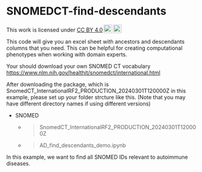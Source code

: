 # SNOMEDCT-find-descendants
<p xmlns:cc="http://creativecommons.org/ns#" >This work is licensed under <a href="https://creativecommons.org/licenses/by/4.0/?ref=chooser-v1" target="_blank" rel="license noopener noreferrer" style="display:inline-block;">CC BY 4.0<img style="height:22px!important;margin-left:3px;vertical-align:text-bottom;" src="https://mirrors.creativecommons.org/presskit/icons/cc.svg?ref=chooser-v1" alt=""><img style="height:22px!important;margin-left:3px;vertical-align:text-bottom;" src="https://mirrors.creativecommons.org/presskit/icons/by.svg?ref=chooser-v1" alt=""></a></p>

This code will give you an excel sheet with ancestors and descendants columns that you need. This can be helpful for creating computational phenotypes when working with domain experts.

Your should download your own SNOMED CT vocabulary
https://www.nlm.nih.gov/healthit/snomedct/international.html

After downloading the package, which is SnomedCT_InternationalRF2_PRODUCTION_20240301T120000Z in this example, please set up your folder strcture like this.
(Note that you may have different directory names if using different versions)

- SNOMED 
	- > SnomedCT_InternationalRF2_PRODUCTION_20240301T120000Z
 	- > AD_find_descendants_demo.ipynb

In this example, we want to find all SNOMED IDs relevant to autoimmune diseases.
